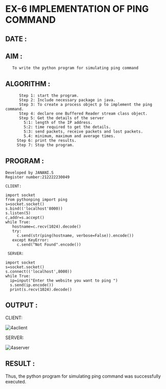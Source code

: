 # EX-6 IMPLEMENTATION OF PING COMMAND

## DATE :

## AIM :
       To write the python program for simulating ping command

## ALGORITHM :
          Step 1: start the program.
          Step 2: Include necessary package in java.
          Step 3: To create a process object p to implement the ping command.
          Step 4: declare one Buffered Reader stream class object.
          Step 5: Get the details of the server
            5:1: length of the IP address.
            5:2: time required to get the details.
            5:3: send packets, receive packets and lost packets. 
            5.4: minimum, maximum and average times.
         Step 6: print the results. 
         Step 7: Stop the program.

## PROGRAM :
```
Developed by JANANI.S
Register number:212222230049

CLIENT:

import socket
from pythonping import ping
s=socket.socket()
s.bind(('localhost'8000))
s.listen(5)
c,addr=s.accept()
while True:
   hostname=c.recv(1024).decode()
   try:
     c.send(str(ping(hostname, verbose=False)).encode())
   except KeyError:
     c.send("Not Found".encode())
          
 SERVER:
 
import socket
s=socket.socket()
s.connect(('localhost',8000))
while True:
  ip=input("Enter the website you want to ping ")
  s.send(ip.encode())
  print(s.recv(1024).decode()    
```
## OUTPUT :

CLIENT:

![4aclient](https://github.com/JananiSoundararajan/EX-6/assets/119477549/de3cbde2-fb03-4501-9aef-ccb658816799)

SERVER:

![4aserver](https://github.com/JananiSoundararajan/EX-6/assets/119477549/dc87d88d-1369-47c0-9672-570a790d18e6)

## RESULT :

Thus, the python program for simulating ping command was successfully executed.
